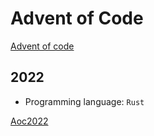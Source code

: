 # Advent of Code 

[Advent of code](https://adventofcode.com)


## 2022

- Programming language: `Rust`

[Aoc2022](./aoc2022/README.md)

